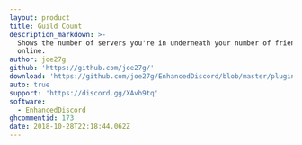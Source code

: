 ```yaml
---
layout: product
title: Guild Count
description_markdown: >-
  Shows the number of servers you're in underneath your number of friends
  online.
author: joe27g
github: 'https://github.com/joe27g/'
download: 'https://github.com/joe27g/EnhancedDiscord/blob/master/plugins/guild_count.js'
auto: true
support: 'https://discord.gg/XAvh9tq'
software:
  - EnhancedDiscord
ghcommentid: 173
date: 2018-10-28T22:18:44.062Z
---
```


